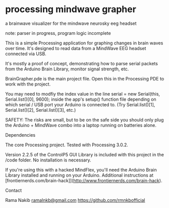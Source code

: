 # processing mindwave grapher
a brainwave visualizer for the mindwave neurosky eeg headset 

note: parser in progress, program logic incomplete

This is a simple Processing application for graphing changes in brain waves over time. It's designed to read data from a MindWave EEG headset connected via USB.

It's mostly a proof of concept, demonstrating how to parse serial packets from the Arduino Brain Library, monitor signal strength, etc.

BrainGrapher.pde is the main project file. Open this in the Processing PDE to work with the project.

You may need to modfiy the index value in the line serial = new Serial(this, Serial.list()[0], 9600); inside the app's setup() function file depending on which serial / USB port your Arduino is connected to. (Try Serial.list()[1], Serial.list()[2], Serial.list()[3], etc.)

SAFETY: The risks are small, but to be on the safe side you should only plug the Arduino + MindWave combo into a laptop running on batteries alone.


Dependencies

The core Processing project. Tested with Processing 3.0.2.

Version 2.2.5 of the ControlP5 GUI Library is included with this project in the /code folder. No installation is necessary.

If you're using this with a hacked MindFlex, you'll need the Arduino Brain Library installed and running on your Arduino. Additional instructions at [frontiernerds.com/brain-hack]](http://www.frontiernerds.com/brain-hack).


Contact

Rama Nakib
ramalnkb@gmail.com
https://github.com/rmnkbofficial
